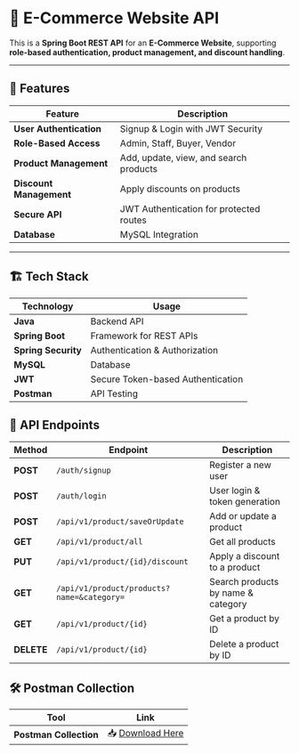 # 🛒 E-Commerce Website API

This is a **Spring Boot REST API** for an **E-Commerce Website**, supporting **role-based authentication, product management, and discount handling**.  

---

## 🚀 Features

| Feature | Description |
|---------|-------------|
| **User Authentication** | Signup & Login with JWT Security |
| **Role-Based Access** | Admin, Staff, Buyer, Vendor |
| **Product Management** | Add, update, view, and search products |
| **Discount Management** | Apply discounts on products |
| **Secure API** | JWT Authentication for protected routes |
| **Database** | MySQL Integration |

---

## 🏗️ Tech Stack

| Technology | Usage |
|------------|-------|
| **Java** | Backend API |
| **Spring Boot** | Framework for REST APIs |
| **Spring Security** | Authentication & Authorization |
| **MySQL** | Database |
| **JWT** | Secure Token-based Authentication |
| **Postman** | API Testing |

## 📌 API Endpoints

| Method | Endpoint | Description |
|--------|---------|-------------|
| **POST** | `/auth/signup` | Register a new user |
| **POST** | `/auth/login` | User login & token generation |
| **POST** | `/api/v1/product/saveOrUpdate` | Add or update a product |
| **GET** | `/api/v1/product/all` | Get all products |
| **PUT** | `/api/v1/product/{id}/discount` | Apply a discount to a product |
| **GET** | `/api/v1/product/products?name=&category=` | Search products by name & category |
| **GET** | `/api/v1/product/{id}` | Get a product by ID |
| **DELETE** | `/api/v1/product/{id}` | Delete a product by ID |

## 🛠️ Postman Collection

| Tool | Link |
|------|------|
| **Postman Collection** | 📥 [Download Here](https://bakend-7437.postman.co/workspace/Team-Workspace~15e5d60c-2f3e-4a43-8561-0c991b0f1c8f/collection/41955790-de5f0aa5-efa8-4d44-95f9-58b26f022f03?action=share&creator=41955790) |




